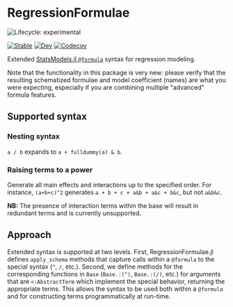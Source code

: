 # RegressionFormulae

![Lifecycle: experimental](https://img.shields.io/badge/lifecycle-experimental-orange.svg)

[![Stable](https://img.shields.io/badge/docs-stable-blue.svg)](https://kleinschmidt.github.io/RegressionFormulae.jl/stable)
[![Dev](https://img.shields.io/badge/docs-dev-blue.svg)](https://kleinschmidt.github.io/RegressionFormulae.jl/dev)
[![Codecov](https://codecov.io/gh/kleinschmidt/RegressionFormulae.jl/branch/master/graph/badge.svg)](https://codecov.io/gh/kleinschmidt/RegressionFormulae.jl)

Extended [StatsModels.jl
`@formula`](https://www.github.com/JuliaStats/StatsModels.jl) syntax for
regression modeling.

Note that the functionality in this package is very new: please verify that the resulting schematized formulae and model coefficient (names) are what you were expecting, especially if you are combining multiple "advanced" formula features.

<!--
## Examples

```julia
using RegressionFormulae, StatsModels, GLM, DataFrames

```
-->

## Supported syntax ##

### Nesting syntax ###

`a / b` expands to `a + fulldummy(a) & b`.

### Raising terms to a power ###

Generate all main effects and interactions up to the specified order.  For
instance, `(a+b+c)^2` generates `a + b + c + a&b + a&c + b&c`, but not `a&b&c`.

**NB:** The presence of interaction terms within the base will result in redundant terms and is currently unsupported.

## Approach

Extended syntax is supported at two levels.  First, RegressionFormulae.jl
defines `apply_schema` methods that capture calls within a `@formula` to the
special syntax (`^`, `/`, etc.).  Second, we define methods for the
corresponding functions in `Base` (`Base.:(^)`, `Base.:(/)`, etc.) for arguments
that are `<:AbstractTerm` which implement the special behavior, returning the
appropriate terms.  This allows the syntax to be used both within a `@formula`
and for constructing terms programmatically at run-time.
